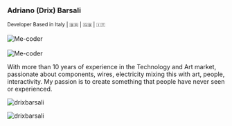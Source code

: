 ### Adriano (Drix) Barsali 
<sup>Developer Based in Italy | 🇧🇷 | 🇬🇧 | 🇮🇹</sup><br/><br/>
[<img align="left" alt="Me-coder" src="https://img.shields.io/badge/Linkedin-Adriano%20Barsali-blue?style=flat-square&logo=linkedin" />][linkedin]
<br/><br/>
[<img align="left" alt="Me-coder" src="https://img.shields.io/badge/Blogger-FF5722?style=for-the-badge&logo=blogger&logoColor=white" />][blog]



<br/>
With more than 10 years of experience in the Technology and Art market, passionate about components, wires, electricity mixing this with art, people, interactivity. My passion is to create something that people have never seen or experienced.
<br/>
<p><img align="center" src="https://github-readme-stats.vercel.app/api?username=drixbarsali&show_icons=true&theme=dark&locale=en" alt="drixbarsali" /></p>

<p><img align="left" src="https://github-readme-stats.vercel.app/api/top-langs?username=drixbarsali&show_icons=true&theme=dark&locale=en&layout=compact" alt="drixbarsali" /></p>


[blog]: https://spacedrix.blogspot.com/
[linkedin]: https://www.linkedin.com/in/adriano-barsali/
[medium]: https://medium.com/@drixbarsali



